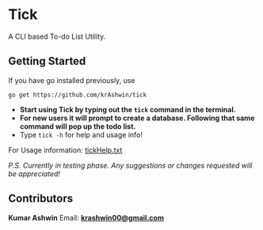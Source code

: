 # Tick
A CLI based To-do List Utility.


## Getting Started
If you have go installed previously, use
```shell 
go get https://github.com/krAshwin/tick
```

* **Start using Tick by typing out the `tick` command in the terminal.**
* **For new users it will prompt to create a database. Following that same command will pop up the todo list.**
* Type `tick -h` for help and usage info!

For Usage information: [tickHelp.txt](https://github.com/krAshwin/tick/blob/master/tickHelp.txt)

_P.S. Currently in testing phase. Any suggestions or changes requested will be appreciated!_

## Contributors
**Kumar Ashwin**
Email: **krashwin00@gmail.com**
